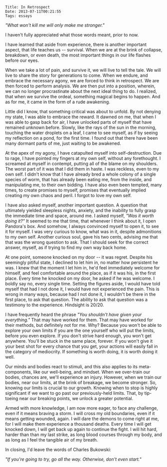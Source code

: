     Title: In Retrospect
    Date: 2013-07-11T00:21:55
    Tags: essays

_"What won't kill me will only make me stronger."_

I haven't fully appreciated what those words meant, prior to now.

I have learned that aside from experience, there is another important aspect,
that life teaches us -- survival. When we are at the brink of collapse,
breakdown, or even death, the most important things in our life flashes before
our eyes.

<!-- more -->

When we take a lot of pain, and survive it, we will live to tell the
tale. We will live to share the story for generations to come. When we endure,
and embrace the necessary agony, we are forced to think in retrospect. We are
then forced to perform analysis. We are then put into a position, wherein, we
can no longer procrastinate about the next ideal thing to do. I realized, that
when we survive the ordeal, something magical begins to happen. And as for me,
it came in the form of a rude awakening.

Little did I know, that something critical was about to unfold. By not denying
my state, I was able to embrace the reward. It dawned on me, that when I was
able to gasp back for air, I have unlocked parts of myself that have remained
unknown before. Slowly, like the rays of the sun in the morning, touching the
water droplets on a leaf, I came to see myself, as if by seeing my reflection
on a pond, for the first time. I found out that there have been many dormant
parts of me, just waiting to be awakened.

At the apex of my agony, I have catapulted myself into self-destruction. Due to
rage, I have pointed my fingers at my own self, without any forethought. I
screamed at myself in contempt, putting all of the blame on my shoulders. The
worst part of it was that I did them in haste. I was reckless, even to my own
self. I didn't know that I have already bred a whole colony of a single species
of worm, that has already been eating me, from the inside, and manipulating me,
to their own bidding. I have also even been tempted, many times, to create
promises to myself, promises that eventually implied creating my own chaos and
peril. I forgot to love my own self.

I have also asked myself, another important question. A question that
ultimately yielded sleepless nights, anxiety, and the inability to fully grasp
the immediate time and space, around me. I asked myself, _"Was it worth
doing it?"_ It seemed to me that time, that whenever I think about it, I open
Pandora's box. And somehow, I always convinced myself to open it, to see it for
myself. I was very curious to know, what was in it, despite admonitions to my
own self. Another curious soul, gave his two cents, advising me that that was
the wrong question to ask. That I should seek for the correct answer, myself,
as if trying to find my own way back home.

At one point, someone knocked on my door -- it was regret. Despite his
seemingly pitiful state, I declined to let him in, no matter how persistent he
was. I knew that the moment I let him in, he'd feel immediately welcome for
himself, and feel comfortable around the place, as if it was his, in the first
place. Every time he knocked on my door, he asked if he was welcome. I boldly
say no, every single time. Setting the figures aside, I would have told myself
that had I not done it, I would have not experienced the pain. This is wrong in
many ways, because had I not done it, I wouldn't be there in the first place,
to ask that question. The ability to ask that question was a testimony to the
experience. Hindsight is 20/20.

I have frequently heard the phrase _"You shouldn't have given your
everything."_ That may have worked for them. That may have worked for their
methods, but definitely not for me. Why? Because you won't be able to explore
your own limits if you are the one yourself who will put the limits, before you
even explore. If you don't strive hard enough, you won't get anywhere. You'll
be stuck in the same place, forever. If you won't give it your best shot for
every chance that you get, your actions will easily fall in the category of
mediocrity. If something is worth doing, it is worth doing it well.

Our minds and bodies react to stimuli, and this also applies to its
meta-components, like our well-being, and mindset. When we over-train our
bodies, chances are, we'll experience an injury. However, when we train our
bodies, near our limits, at the brink of breakage, we become stronger. So,
knowing our limits is crucial to our growth. Knowing when to stop is highly
significant if we want to go past our previously-held limits. That, by
tip-toeing near our breaking points, we unlock a greater potential.

Armed with more knowledge, I am now more eager, to face any challenge, even if
it means braving a storm. I will cross my old boundaries, even if it means
getting wounded, again. I will dare the demons to come right at me, for I will
make them experience a thousand deaths. Every time I will get knocked down, I
will get back up again to continue the fight. I will hit hard, harder than than
my last strike, as long blood courses through my body, and as long as I feel
the tangible air of my breath.

In closing, I'd leave the words of Charles Bukowski:

_"If you're going to try, go all the way. Otherwise, don't even start."_
